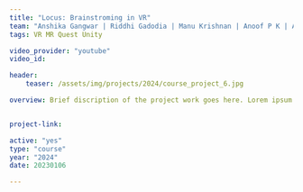 ```yaml
---
title: "Locus: Brainstroming in VR"
team: "Anshika Gangwar | Riddhi Gadodia | Manu Krishnan | Anoof P K | Ahmad Hussain"
tags: VR MR Quest Unity

video_provider: "youtube"
video_id:

header:
    teaser: /assets/img/projects/2024/course_project_6.jpg

overview: Brief discription of the project work goes here. Lorem ipsum dolor sit amet, consectetur adipiscing elit, sed do eiusmod tempor incididunt ut labore et dolore magna aliqua. Ut enim ad minim veniam, quis nostrud exercitation ullamco laboris nisi ut aliquip ex ea commodo consequat. Duis aute irure dolor in reprehenderit in voluptate velit esse cillum dolore eu fugiat nulla pariatur. Excepteur sint occaecat cupidatat non proident, sunt in culpa qui officia deserunt mollit anim id est laborum.


project-link:

active: "yes"
type: "course"
year: "2024"
date: 20230106

---
```


